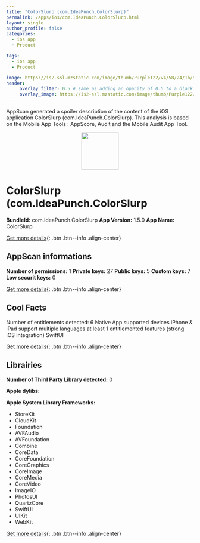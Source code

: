 ```yaml
---
title: "ColorSlurp (com.IdeaPunch.ColorSlurp)"
permalink: /apps/ios/com.IdeaPunch.ColorSlurp.html
layout: single
author_profile: false
categories: 
  - ios app 
  - Product 

tags: 
  - ios app 
  - Product 

image: https://is2-ssl.mzstatic.com/image/thumb/Purple122/v4/58/24/1b/58241bee-1814-21d5-b2de-4a4cb5bd9779/AppIcon-iOS-0-1x_U007emarketing-0-6-0-85-220.png/512x512bb.jpg
header: 
     overlay_filter: 0.5 # same as adding an opacity of 0.5 to a black background
     overlay_image: https://is2-ssl.mzstatic.com/image/thumb/Purple122/v4/58/24/1b/58241bee-1814-21d5-b2de-4a4cb5bd9779/AppIcon-iOS-0-1x_U007emarketing-0-6-0-85-220.png/512x512bb.jpg
---
```

AppScan generated a spoiler description of the content of the iOS application ColorSlurp (com.IdeaPunch.ColorSlurp). This analysis is based on the Mobile App Tools : AppScore, Audit and the Mobile Audit App Tool.

  
  
<div style="text-align: center;"><img src="https://is2-ssl.mzstatic.com/image/thumb/Purple122/v4/58/24/1b/58241bee-1814-21d5-b2de-4a4cb5bd9779/AppIcon-iOS-0-1x_U007emarketing-0-6-0-85-220.png/512x512bb.jpg" width="100" height="100"></div>  
  
# ColorSlurp (com.IdeaPunch.ColorSlurp

**BundleId:** com.IdeaPunch.ColorSlurp
**App Version:** 1.5.0
**App Name:** ColorSlurp


[Get more details](/pricing.html){: .btn .btn--info .align-center}  
  
## AppScan informations 

**Number of permissions:** 1
**Private keys:** 27
**Public keys:** 5
**Custom keys:** 7
**Low securit keys:** 0
  
[Get more details](/pricing.html){: .btn .btn--info .align-center}

## Cool Facts

Number of entitlements detected: 6
Native App
supported devices iPhone & iPad
support multiple languages
at least 1 entitlemented features (strong iOS integration)
SwiftUI
  
[Get more details](/pricing.html){: .btn .btn--info .align-center}

## Librairies 
**Number of Third Party Library detected:** 0

**Apple dylibs:**


**Apple System Library Frameworks:**
- StoreKit
- CloudKit
- Foundation
- AVFAudio
- AVFoundation
- Combine
- CoreData
- CoreFoundation
- CoreGraphics
- CoreImage
- CoreMedia
- CoreVideo
- ImageIO
- PhotosUI
- QuartzCore
- SwiftUI
- UIKit
- WebKit


  
[Get more details](/pricing.html){: .btn .btn--info .align-center}

